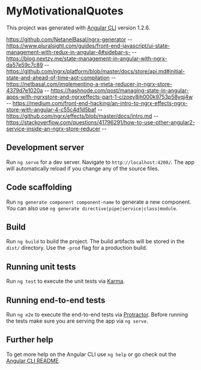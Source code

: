 # MyMotivationalQuotes

This project was generated with [Angular CLI](https://github.com/angular/angular-cli) version 1.2.6.

https://github.com/NetanelBasal/ngrx-generator --
https://www.pluralsight.com/guides/front-end-javascript/ui-state-management-with-redux-in-angular-4#sidebar-s- --
https://blog.nextzy.me/state-management-in-angular-with-ngrx-da57e59c7c89 --
https://github.com/ngrx/platform/blob/master/docs/store/api.md#initial-state-and-ahead-of-time-aot-compilation --
https://netbasal.com/implementing-a-meta-reducer-in-ngrx-store-4379d7e1020a --
https://hashnode.com/post/managing-state-in-angular-apps-with-ngrxstore-and-ngrxeffects-part-1-cizoey8jh000k9753p58yqj4w --
https://medium.com/front-end-hacking/an-intro-to-ngrx-effects-ngrx-store-with-angular-4-c55c4d1d5baf --
https://github.com/ngrx/effects/blob/master/docs/intro.md --
https://stackoverflow.com/questions/41796291/how-to-use-other-angular2-service-inside-an-ngrx-store-reducer --

## Development server

Run `ng serve` for a dev server. Navigate to `http://localhost:4200/`. The app will automatically reload if you change any of the source files.

## Code scaffolding

Run `ng generate component component-name` to generate a new component. You can also use `ng generate directive|pipe|service|class|module`.

## Build

Run `ng build` to build the project. The build artifacts will be stored in the `dist/` directory. Use the `-prod` flag for a production build.

## Running unit tests

Run `ng test` to execute the unit tests via [Karma](https://karma-runner.github.io).

## Running end-to-end tests

Run `ng e2e` to execute the end-to-end tests via [Protractor](http://www.protractortest.org/).
Before running the tests make sure you are serving the app via `ng serve`.

## Further help

To get more help on the Angular CLI use `ng help` or go check out the [Angular CLI README](https://github.com/angular/angular-cli/blob/master/README.md).
